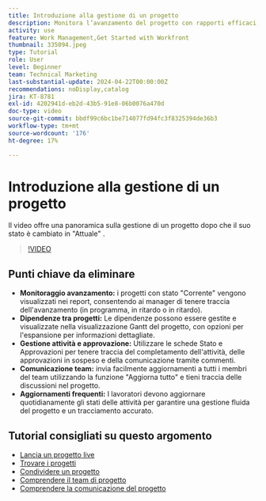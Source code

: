 ```yaml
---
title: Introduzione alla gestione di un progetto
description: Monitora l’avanzamento del progetto con rapporti efficaci, gestisci le dipendenze tramite le visualizzazioni di Gantt, monitora le attività e le approvazioni, migliora la comunicazione del team e garantisce flussi di lavoro fluidi con aggiornamenti frequenti.
activity: use
feature: Work Management,Get Started with Workfront
thumbnail: 335094.jpeg
type: Tutorial
role: User
level: Beginner
team: Technical Marketing
last-substantial-update: 2024-04-22T00:00:00Z
recommendations: noDisplay,catalog
jira: KT-8781
exl-id: 4202941d-eb2d-43b5-91e8-06b0076a470d
doc-type: video
source-git-commit: bbdf99c6bc1be714077fd94fc3f8325394de36b3
workflow-type: tm+mt
source-wordcount: '176'
ht-degree: 17%

---
```


# Introduzione alla gestione di un progetto

Il video offre una panoramica sulla gestione di un progetto dopo che il suo stato è cambiato in &quot;Attuale&quot; &#x200B;.

>[!VIDEO](https://video.tv.adobe.com/v/3445175/?quality=12&learn=on&enablevpops=1&captions=ita)

## Punti chiave da eliminare

* **Monitoraggio avanzamento:** i progetti con stato &quot;Corrente&quot; vengono visualizzati nei report, consentendo ai manager di tenere traccia dell&#39;avanzamento (in programma, in ritardo o in ritardo).
* **Dipendenze tra progetti:** Le dipendenze possono essere gestite e visualizzate nella visualizzazione Gantt del progetto, con opzioni per l&#39;espansione per informazioni dettagliate.
* **Gestione attività e approvazione:** Utilizzare le schede Stato e Approvazioni per tenere traccia del completamento dell&#39;attività, delle approvazioni in sospeso e della comunicazione tramite commenti.
* **Comunicazione team:** invia facilmente aggiornamenti a tutti i membri del team utilizzando la funzione &quot;Aggiorna tutto&quot; e tieni traccia delle discussioni nel progetto.
* **Aggiornamenti frequenti:** I lavoratori devono aggiornare quotidianamente gli stati delle attività per garantire una gestione fluida del progetto e un tracciamento accurato. &#x200B;


## Tutorial consigliati su questo argomento

* [Lancia un progetto live](/help/manage-work/projects/take-a-project-live.md)
* [Trovare i progetti](/help/manage-work/projects/find-projects.md)
* [Condividere un progetto](/help/manage-work/projects/share-a-project.md)
* [Comprendere il team di progetto](/help/manage-work/projects/understand-the-project-team.md)
* [Comprendere la comunicazione del progetto](/help/manage-work/projects/understand-project-communication.md)
